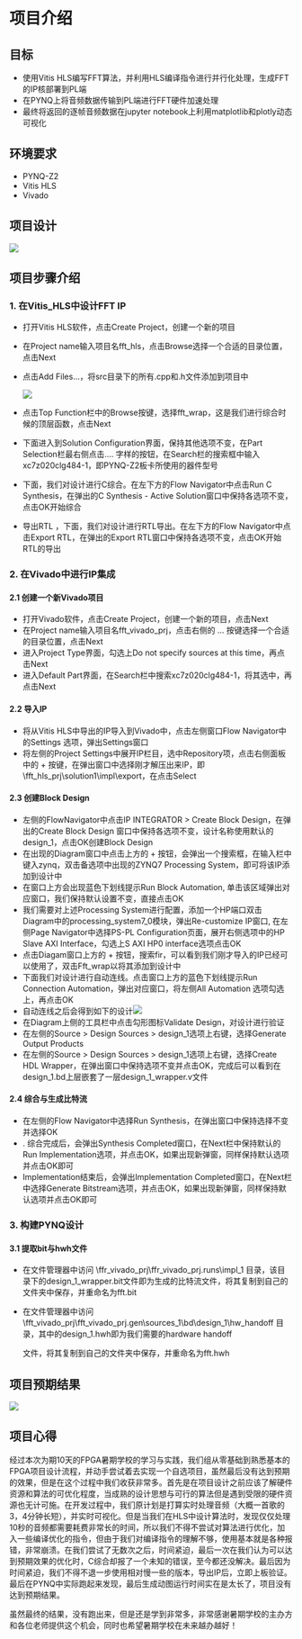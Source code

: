 # 项目介绍

## 目标

* 使用Vitis HLS编写FFT算法，并利用HLS编译指令进行并行化处理，生成FFT的IP核部署到PL端
* 在PYNQ上将音频数据传输到PL端进行FFT硬件加速处理
* 最终将返回的逐帧音频数据在jupyter notebook上利用matplotlib和plotly动态可视化

## 环境要求

* PYNQ-Z2
* Vitis HLS
* Vivado

## 项目设计



![](https://raw.githubusercontent.com/Geek3600/Picture-Host/main/image-20230719092712865.png)

## 项目步骤介绍

### 1. 在Vitis_HLS中设计FFT IP

* 打开Vitis HLS软件，点击Create Project，创建一个新的项目  

* 在Project name输入项目名fft_hls，点击Browse选择一个合适的目录位置，点击Next  

* 点击Add Files...，将src目录下的所有.cpp和.h文件添加到项目中  

  ![](https://raw.githubusercontent.com/Geek3600/Picture-Host/main/image-20230719093158995.png)

* 点击Top Function栏中的Browse按键，选择fft_wrap，这是我们进行综合时候的顶层函数，点击Next

* 下面进入到Solution Configuration界面，保持其他选项不变，在Part Selection栏最右侧点击.... 字样的按钮，在Search栏的搜索框中输入xc7z020clg484-1，即PYNQ-Z2板卡所使用的器件型号

* 下面，我们对设计进行C综合。在左下方的Flow Navigator中点击Run C Synthesis，在弹出的C Synthesis - Active Solution窗口中保持各选项不变，点击OK开始综合

* 导出RTL ，下面，我们对设计进行RTL导出。在左下方的Flow Navigator中点击Export RTL，在弹出的Export RTL窗口中保持各选项不变，点击OK开始RTL的导出

### 2. 在Vivado中进行IP集成  

#### 2.1 创建一个新Vivado项目  

* 打开Vivado软件，点击Create Project，创建一个新的项目，点击Next  
* 在Project name输入项目名fft_vivado_prj，点击右侧的 ... 按键选择一个合适的目录位置，点击Next
* 进入Project Type界面，勾选上Do not specify sources at this time，再点击Next  
* 进入Default Part界面，在Search栏中搜索xc7z020clg484-1，将其选中，再点击Next  

#### 2.2 导入IP  

* 将从Vitis HLS中导出的IP导入到Vivado中，点击左侧窗口Flow Navigator中的Settings 选项，弹出Settings窗口
* 将左侧的Project Settings中展开IP栏目，选中Repository项，点击右侧面板中的 + 按键，在弹出窗口中选择刚才解压出来IP，即\fft_hls_prj\solution1\impl\export，在点击Select

#### 2.3 创建Block Design  

* 左侧的FlowNavigator中点击IP INTEGRATOR > Create Block Design，在弹出的Create Block Design 窗口中保持各选项不变，设计名称使用默认的design_1，点击OK创建Block Design
* 在出现的Diagram窗口中点击上方的 + 按钮，会弹出一个搜索框，在输入栏中键入zynq，双击备选项中出现的ZYNQ7 Processing System，即可将该IP添加到设计中
* 在窗口上方会出现蓝色下划线提示Run Block Automation, 单击该区域弹出对应窗口，我们保持默认设置不变，直接点击OK
* 我们需要对上述Processing System进行配置，添加一个HP端口双击Diagram中的processing_system7_0模块，弹出Re-customize IP窗口, 在左侧Page Navigator中选择PS-PL Configuration页面，展开右侧选项中的HP Slave AXI Interface，勾选上S AXI HP0 interface选项点击OK
* 点击Diagam窗口上方的 + 按钮，搜索fir，可以看到我们刚才导入的IP已经可以使用了，双击Fft_wrap以将其添加到设计中
* 下面我们对设计进行自动连线。点击窗口上方的蓝色下划线提示Run Connection Automation，弹出对应窗口，将左侧All Automation 选项勾选上，再点击OK
* 自动连线之后会得到如下的设计![](https://raw.githubusercontent.com/Geek3600/Picture-Host/main/Snipaste_2023-07-19_09-40-52.png)
* 在Diagram上侧的工具栏中点击勾形图标Validate Design，对设计进行验证  
* 在左侧的Source > Design Sources > design_1选项上右键，选择Generate Output Products  
* 在左侧的Source > Design Sources > design_1选项上右键，选择Create HDL Wrapper，在弹出窗口中保持选项不变并点击OK，完成后可以看到在design_1.bd上层嵌套了一层design_1_wrapper.v文件

#### 2.4 综合与生成比特流  

* 在左侧的Flow Navigator中选择Run Synthesis，在弹出窗口中保持选择不变并选择OK  
* . 综合完成后，会弹出Synthesis Completed窗口，在Next栏中保持默认的Run Implementation选项，并点击OK，如果出现新弹窗，同样保持默认选项并点击OK即可
* Implementation结束后，会弹出Implementation Completed窗口，在Next栏中选择Generate Bitstream选项，并点击OK，如果出现新弹窗，同样保持默认选项并点击OK即可

### 3. 构建PYNQ设计  

#### 3.1 提取bit与hwh文件  

* 在文件管理器中访问 \ffr_vivado_prj\ffr_vivado_prj.runs\impl_1 目录，该目录下的design_1_wrapper.bit文件即为生成的比特流文件，将其复制到自己的文件夹中保存，并重命名为fft.bit

* 在文件管理器中访问\fft_vivado_prj\fft_vivado_prj.gen\sources_1\bd\design_1\hw_handoff 目录，其中的design_1.hwh即为我们需要的hardware handoff

  文件，将其复制到自己的文件夹中保存，并重命名为fft.hwh

#### 



## 项目预期结果

![](https://raw.githubusercontent.com/Geek3600/Picture-Host/main/result.gif)



## 项目心得

经过本次为期10天的FPGA暑期学校的学习与实践，我们组从零基础到熟悉基本的FPGA项目设计流程，并动手尝试着去实现一个自选项目，虽然最后没有达到预期的效果，但是在这个过程中我们收获非常多。首先是在项目设计之前应该了解硬件资源和算法的可优化程度，当成熟的设计思想与可行的算法但是遇到受限的硬件资源也无计可施。在开发过程中，我们原计划是打算实时处理音频（大概一首歌的3，4分钟长短），并实时可视化。但是当我们在HLS中设计算法时，发现仅仅处理10秒的音频都需要耗费非常长的时间，所以我们不得不尝试对算法进行优化，加入一些编译优化的指令，但由于我们对编译指令的理解不够，使用基本就是各种报错，非常崩溃。在我们尝试了无数次之后，时间紧迫，最后一次在我们认为可以达到预期效果的优化时，C综合却报了一个未知的错误，至今都还没解决。最后因为时间紧迫，我们不得不退一步使用相对慢一些的版本，导出IP后，立即上板验证。最后在PYNQ中实际跑起来发现，最后生成动图运行时间实在是太长了，项目没有达到预期结果。

虽然最终的结果，没有跑出来，但是还是学到非常多，非常感谢暑期学校的主办方和各位老师提供这个机会，同时也希望暑期学校在未来越办越好！